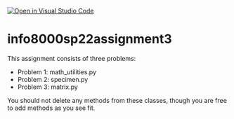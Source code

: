[![Open in Visual Studio Code](https://classroom.github.com/assets/open-in-vscode-f059dc9a6f8d3a56e377f745f24479a46679e63a5d9fe6f495e02850cd0d8118.svg)](https://classroom.github.com/online_ide?assignment_repo_id=7062938&assignment_repo_type=AssignmentRepo)
# info8000sp22assignment3

This assignment consists of three problems: 

- Problem 1: math_utilities.py
- Problem 2: specimen.py
- Problem 3: matrix.py

You should not delete any methods from these classes, though you are free to add methods as you see fit.

